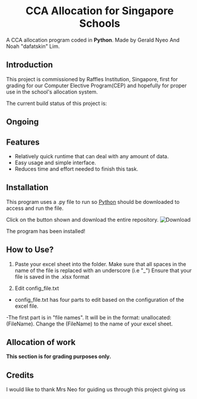 <h1 align="center">
CCA Allocation for Singapore Schools
</h1>

A CCA allocation program coded in **Python**. 
Made by Gerald Nyeo And Noah "dafatskin" Lim.

## Introduction
This project is commissioned by Raffles Institution, Singapore, first for grading for our Computer Elective Program(CEP) and hopefully for proper use in the school's allocation system.

The current build status of this project is: 
## Ongoing 

## Features
- Relatively quick runtime that can deal with any amount of data.
- Easy usage and simple interface.
- Reduces time and effort needed to finish this task.

## Installation
This program uses a .py file to run so [Python](https://www.python.org/downloads/) should be downloaded to access and run the file.

Click on the button shown and download the entire repository.
![Download](https://github.com/dafatskin/CEP_FinalProject_2018/blob/master/Screenshots/Download.PNG?raw=true)

The program has been installed!

## How to Use?
1. Paste your excel sheet into the folder. Make sure that all spaces in the name of the file is replaced with an underscore (i.e "_")
Ensure that your file is saved in the .xlsx format

2. Edit config_file.txt
- config_file.txt has four parts to edit based on the configuration of the excel file.

-The first part is in "file names". It will be in the format: unallocated:(FileName).
Change the (FileName) to the name of your excel sheet.

## Allocation of work
**This section is for grading purposes only.**

## Credits
I would like to thank Mrs Neo for guiding us through this project giving us 




